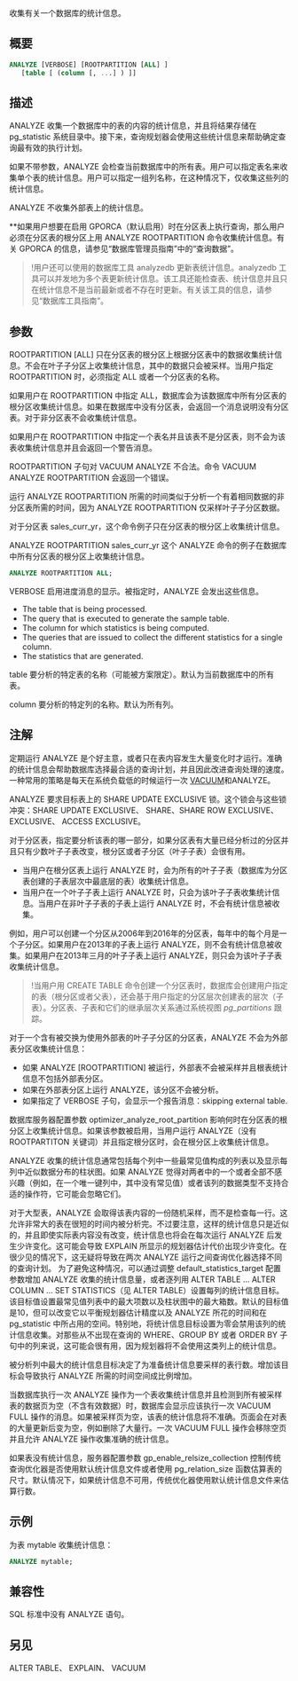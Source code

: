 收集有关一个数据库的统计信息。

## 概要

```sql
ANALYZE [VERBOSE] [ROOTPARTITION [ALL] ] 
   [table [ (column [, ...] ) ]]
```

## 描述

ANALYZE 收集一个数据库中的表的内容的统计信息，并且将结果存储在 pg_statistic 系统目录中。接下来，查询规划器会使用这些统计信息来帮助确定查询最有效的执行计划。

如果不带参数，ANALYZE 会检查当前数据库中的所有表。用户可以指定表名来收集单个表的统计信息。用户可以指定一组列名称，在这种情况下，仅收集这些列的统计信息。

ANALYZE 不收集外部表上的统计信息。

**如果用户想要在启用 GPORCA（默认启用）时在分区表上执行查询，那么用户必须在分区表的根分区上用 ANALYZE ROOTPARTITION 命令收集统计信息。有关 GPORCA 的信息，请参见“数据库管理员指南”中的“查询数据”。

>!用户还可以使用的数据库工具 analyzedb 更新表统计信息。analyzedb 工具可以并发地为多个表更新统计信息。该工具还能检查表、统计信息并且只在统计信息不是当前最新或者不存在时更新。有关该工具的信息，请参见“数据库工具指南”。

## 参数

ROOTPARTITION [ALL]
只在分区表的根分区上根据分区表中的数据收集统计信息。不会在叶子子分区上收集统计信息，其中的数据只会被采样。当用户指定 ROOTPARTITION 时，必须指定 ALL 或者一个分区表的名称。

如果用户在 ROOTPARTITION 中指定 ALL，数据库会为该数据库中所有分区表的根分区收集统计信息。如果在数据库中没有分区表，会返回一个消息说明没有分区表。对于非分区表不会收集统计信息。

如果用户在 ROOTPARTITION 中指定一个表名并且该表不是分区表，则不会为该表收集统计信息并且会返回一个警告消息。

ROOTPARTITION 子句对 VACUUM ANALYZE 不合法。命令 VACUUM ANALYZE ROOTPARTITION 会返回一个错误。

运行 ANALYZE ROOTPARTITION 所需的时间类似于分析一个有着相同数据的非分区表所需的时间，因为 ANALYZE ROOTPARTITION 仅采样叶子子分区数据。

对于分区表 sales_curr_yr，这个命令例子只在分区表的根分区上收集统计信息。

ANALYZE ROOTPARTITION sales_curr_yr
这个 ANALYZE 命令的例子在数据库中所有分区表的根分区上收集统计信息。

```sql
ANALYZE ROOTPARTITION ALL;
```

VERBOSE
启用进度消息的显示。被指定时，ANALYZE 会发出这些信息。

- The      table that is being processed.
- The      query that is executed to generate the sample table.
- The      column for which statistics is being computed.
- The      queries that are issued to collect the different statistics for a single      column.
- The      statistics that are generated.

table
要分析的特定表的名称（可能被方案限定）。默认为当前数据库中的所有表。

column
要分析的特定列的名称。默认为所有列。

## 注解

定期运行 ANALYZE 是个好主意，或者只在表内容发生大量变化时才运行。准确的统计信息会帮助数据库选择最合适的查询计划，并且因此改进查询处理的速度。一种常用的策略是每天在系统负载低的时候运行一次 [VACUUM](https://gp-docs-cn.github.io/docs/ref_guide/sql_commands/VACUUM.html#topic1)和ANALYZE。

ANALYZE 要求目标表上的 SHARE UPDATE EXCLUSIVE 锁。这个锁会与这些锁冲突：SHARE UPDATE EXCLUSIVE、 SHARE、SHARE ROW EXCLUSIVE、EXCLUSIVE、 ACCESS EXCLUSIVE。

对于分区表，指定要分析该表的哪一部分，如果分区表有大量已经分析过的分区并且只有少数叶子子表改变，根分区或者子分区（叶子子表）会很有用。

- 当用户在根分区表上运行 ANALYZE 时，会为所有的叶子子表（数据库为分区表创建的子表层次中最底层的表）收集统计信息。
- 当用户在一个叶子子表上运行 ANALYZE 时，只会为该叶子子表收集统计信息。当用户在非叶子子表的子表上运行 ANALYZE 时，不会有统计信息被收集。

例如，用户可以创建一个分区从2006年到2016年的分区表，每年中的每个月是一个子分区。如果用户在2013年的子表上运行 ANALYZE，则不会有统计信息被收集。如果用户在2013年三月的叶子子表上运行 ANALYZE，则只会为该叶子子表收集统计信息。

>!当用户用 CREATE TABLE 命令创建一个分区表时，数据库会创建用户指定的表（根分区或者父表），还会基于用户指定的分区层次创建表的层次（子表）。分区表、子表和它们的继承层次关系通过系统视图 *pg_partitions* 跟踪。

对于一个含有被交换为使用外部表的叶子子分区的分区表，ANALYZE 不会为外部表分区收集统计信息：
-  如果 ANALYZE [ROOTPARTITION] 被运行，外部表不会被采样并且根表统计信息不包括外部表分区。
-  如果在外部表分区上运行 ANALYZE，该分区不会被分析。
-  如果指定了 VERBOSE 子句，会显示一个报告消息：skipping external table.

数据库服务器配置参数 optimizer_analyze_root_partition 影响何时在分区表的根分区上收集统计信息。如果该参数被启用，当用户运行 ANALYZE（没有 ROOTPARTITON 关键词）并且指定根分区时，会在根分区上收集统计信息。

ANALYZE 收集的统计信息通常包括每个列中一些最常见值构成的列表以及显示每列中近似数据分布的柱状图。如果 ANALYZE 觉得对两者中的一个或者全部不感兴趣（例如，在一个唯一键列中，其中没有常见值）或者该列的数据类型不支持合适的操作符，它可能会忽略它们。

对于大型表，ANALYZE 会取得该表内容的一份随机采样，而不是检查每一行。这允许非常大的表在很短的时间内被分析完。不过要注意，这样的统计信息只是近似的，并且即使实际表内容没有改变，统计信息也将会在每次运行 ANALYZE 后发生少许变化。这可能会导致 EXPLAIN 所显示的规划器估计代价出现少许变化。在很少见的情况下，这无疑将导致在两次 ANALYZE 运行之间查询优化器选择不同的查询计划。
为了避免这种情况，可以通过调整 default_statistics_target 配置参数增加 ANALYZE 收集的统计信息量，或者逐列用 ALTER TABLE ... ALTER COLUMN ... SET STATISTICS（见 ALTER TABLE）设置每列的统计信息目标。该目标值设置最常见值列表中的最大项数以及柱状图中的最大箱数。默认的目标值是10，但可以改变它以平衡规划器估计精度以及 ANALYZE 所花的时间和在 pg_statistic 中所占用的空间。特别地，将统计信息目标设置为零会禁用该列的统计信息收集。对那些从不出现在查询的 WHERE、GROUP BY 或者 ORDER BY 子句中的列来说，这可能会很有用，因为规划器将不会使用这类列上的统计信息。

被分析列中最大的统计信息目标决定了为准备统计信息要采样的表行数。增加该目标会导致执行 ANALYZE 所需的时间空间成比例增加。

当数据库执行一次 ANALYZE 操作为一个表收集统计信息并且检测到所有被采样表的数据页为空（不含有效数据）时，数据库会显示应该执行一次 VACUUM FULL 操作的消息。如果被采样页为空，该表的统计信息将不准确。页面会在对表的大量更新后变为空，例如删除了大量行。一次 VACUUM FULL 操作会移除空页并且允许 ANALYZE 操作收集准确的统计信息。

如果表没有统计信息，服务器配置参数 gp_enable_relsize_collection 控制传统查询优化器是否使用默认统计信息文件或者使用 pg_relation_size 函数估算表的尺寸。默认情况下，如果统计信息不可用，传统优化器使用默认统计信息文件来估算行数。

## 示例

为表 mytable 收集统计信息：

```sql
ANALYZE mytable;
```

## 兼容性

SQL 标准中没有 ANALYZE 语句。

## 另见

ALTER TABLE、 EXPLAIN、 VACUUM
